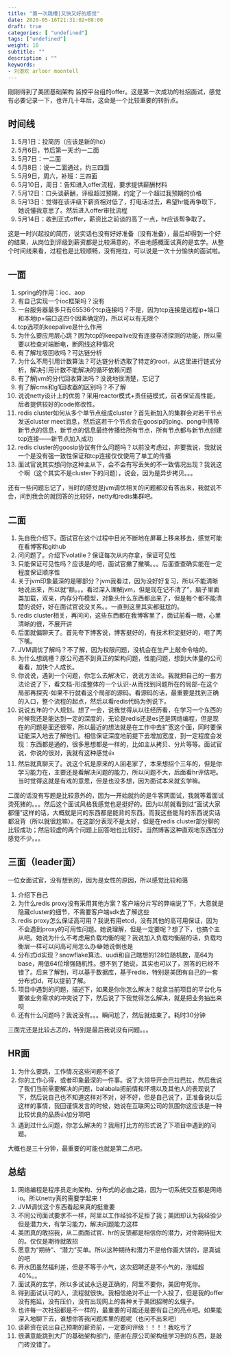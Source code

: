 ```yaml
---
title: "第一次跳槽|又快又好的感觉"
date: 2020-05-16T21:31:02+08:00
draft: true
categories: [ "undefined"]
tags: ["undefined"]
weight: 10
subtitle: ""
description : ""
keywords:
- 刘港欢 arloor moontell
---
```


刚刚得到了美团基础架构 监控平台组的offer。这是第一次成功的社招面试，感觉有必要记录一下，也许几十年后，这会是一个比较重要的转折点。
<!--more-->

## 时间线

1. 5月1日：投简历（应该是新的hc）
2. 5月6日，节后第一天:约一二面
3. 5月7日：一二面
4. 5月8日：说一二面通过，约三四面
5. 5月9日，周六，补班：三四面
6. 5月10日，周日：告知进入offer流程，要求提供薪酬材料
7. 5月12日：口头谈薪酬，评级超过预期，约定了一个超过我预期的价格
8. 5月13日：觉得在该评级下薪资相对低了，打电话过去，希望hr能再争取下，她说懂我意思了。然后进入offer审批流程
9. 5月14日：收到正式offer，薪资比之前谈的高了一点，hr应该帮争取了。

这是一时兴起投的简历，说实话也没有好好准备（没有准备），最后却得到一个好的结果，从岗位到评级到薪资都是比较满意的，不由地感概面试真的是玄学。从整个时间线来看，过程也是比较顺畅，没有拖拉，可以说是一次十分愉快的面试啦。

## 一面

1. spring的作用：ioc、aop
2. 有自己实现一个ioc框架吗？没有
3. 一台服务器最多只有65536个tcp连接吗？不是，因为tcp连接是远程ip+端口和本地ip+端口这四个因素确定的，所以可以有无限个
4. tcp选项的keepalive是什么作用
5. 为什么要应用层心跳？因为tcp的keepalive没有连接存活探测的功能，所以需要以检查对端断电，断网线这种情况
5. 有了解垃圾回收吗？可达链分析
6. 为什么不用引用计数算法？可达链分析选取了特定的root，从这里进行链式分析，解决引用计数不能解决的循环依赖问题
7. 有了解jvm的分代回收算法吗？没说地很清楚，忘记了
8. 有了解cms和g1回收器的区别吗？不了解
9. 说说netty设计上的优势？采用reactor模式+责任链模式，前者保证高性能，后者提供较好的code修改性。
10. redis cluster如何从多个单节点组成cluster？首先新加入的集群会对若干节点发送cluster meet消息，然后这若干个节点会在goosip的ping、pong中携带新节点的信息，新节点的信息最终传播给所有节点，所有节点都与新节点创建tcp连接——新节点加入成功
11. redis cluster的goosip协议有什么问题吗？以前没考虑过，非要我说，我就说一个是没有强一致性保证和tcp连接仅仅使用了单工的传播
12. 面试官说其实想问你这种主从下，会不会有写丢失的不一致情况出现？我说这个啊（这个其实不是cluster下的问题），说会，因为是异步拷贝。。。

还有一些问题忘记了，当时的感觉是jvm调优相关的问题都没有答出来，我就说不会，问到我会的就回答的比较好，netty和redis集群吧。

## 二面

1. 先自我介绍下。面试官在这个过程中目光不断地在屏幕上移来移去，感觉可能在看博客和github
2. 问问题了。介绍下volatile？保证每次从内存拿，保证可见性
3. 只能保证可见性吗？应该是的吧，面试官撇了撇嘴。。。后面查查确实能在一定程度保证顺序性
4. 关于jvm印象最深的是哪部分？jvm我看过，因为没好好复习，所以不能清晰地说出来，所以就“额。。。看过深入理解jvm，但是现在记不清了”，脑子里面类加载，双亲，内存分布模型，对象头什么东西都出来了，但是每个都不能清楚的说好，好在面试官说没关系。。一直到这里其实都挺尬的。
5. redis cluster相关，再问问，这些东西都在我博客里了，面试前看一眼，心里清晰的很，不展开讲
6. 后面就偏聊天了。首先夸下博客说，博客挺好的，有技术积淀挺好的，咂了两下嘴。
7. JVM调优了解吗？不了解，因为权限问题，没机会在生产上敲命令啥的。
8. 为什么想跳槽？原公司遇不到真正的架构问题，性能问题，想到大体量的公司看看，加快个人成长。
9. 你说说，遇到一个问题，你怎么去解决它，说说方法论。我就把自己的一套方法论说了下，看文档-形成整体的一个认识-从而找到问题所在的局部-在这个局部再探究-如果不行就看这个局部的源码。看源码的话，最重要是找到正确的入口，整个流程的起点，然后以看redis代码为例说下。
10. 说说五年的个人规划。想了一会，说我觉得从以往经历看，在学习一个东西的时候我还是能达到一定的深度的，无论是redis还是es还是网络编程，但是现在的问题是面还很窄，所以最近的想法就是在工作中去扩宽这个面，同时要保证能深入地去了解他们。相信保证深度地前提下去增加宽度，到一定程度会发现：东西都是通的，很多思想都是一样的，比如主从拷贝、分片等等。面试官说，你说的很对，我就有这种感觉👍
11. 然后就真聊天了。说这个坑是原来的人回老家了，本来想招个三年的，但是你学习能力在，主要还是看解决问题的能力，所以问题不大，后面看hr评估吧。当时觉得这就是有戏的意思，但是也没多想，因为面试本来就玄学嘛。

二面的话没有写题是比较意外的，因为一开始就约的是牛客网面试，我就等着面试烫死猪的。。。然后这个面试风格我感觉也是挺好的。因为以前就看到过“面试大家都懂”这样的话，大概就是问的东西都是能背的东西。而我这些能背的东西说实话都没背（所以就很尬嘛）。在这部分表现不是太好，但是在redis cluster部分聊的比较成功；然后较虚的两个问题上回答地也比较好。当然博客这种直观地东西加分感觉不少。。。

## 三面（leader面）

一位女面试官，没有想到的，因为是女性的原因，所以感觉比较和蔼

1. 介绍下自己
2. 为什么redis proxy没有采用其他方案？客户端分片写的弊端说了下，大意就是隐藏cluster的细节，不需要客户端sdk去了解这些
3. redis proxy怎么保证高可用？我说有用etcd，没有其他的高可用保证，因为不会遇到proxy的可用性问题。她说理解，但是一定要呢？想了下，也搞个主从吧。她说为什么不考虑用负载均衡的呢？我说加入负载均衡层的话，负载均衡层一样可以问高可用怎么办😂她说倒也是
4. 分布式id实现？snowflake算法、uudi和自己瞎想的128位随机数，高64为base，用低64位增强随机性。想不到了她说，其实也可以了，回答的已经不错了。后来了解到，可以基于数据库，基于redis，特别是美团有自己的一套分布式id，可以提前了解。
5. 项目中遇到的问题，描述下，如果是你你怎么解决？就拿当前项目的平台化与要做业务需求的冲突说了下，然后说了下我觉得怎么解决，就是把业务抽出来呗
6. 还有什么问题吗？我说没有。。。瞬间尬了，然后就结束了。耗时30分钟

三面完还是比较忐忑的，特别是最后我说没有问题。。。

## HR面

1. 为什么要跳，工作情况这些问题不谈了
2. 你的工作心得，或者印象最深的一件事。说了大领导开会巴拉巴拉，然后我说了我们当前需要解决的问题，balabala把前情和环境以及其他人的表现说了下，然后说自己也不知道这样对不对，好不好，但是自己说了，正准备说以后这样的事情，我回谨慎发言的时候，她说在互联网公司的氛围你这应该是一种比较优良的品质👍加分项吧
3. 遇到过什么问题，你怎么解决的？我用打比方的形式说了下项目中遇到的问题。

大概也是三十分钟，最重要的可能也就是第二点吧。

## 总结

1. 网络编程是程序员走向架构、分布式的必由之路，因为一切系统交互都是网络io。所以netty真的需要学起来！
2. JVM调优这个东西看起来真的挺重要
3. 不同公司面试要求不一样，阿里以工作经验不足拒了我；美团却认为我经验少但是潜力大，有学习能力，解决问题能力这样
4. 美团真的敢招我，从二面面试官、hr的反馈都是相信你的潜力，对你期待挺大的。仅仅是期待就敢招
5. 愿意为“期待”、“潜力”买单。所以这种期待和潜力不是给你画大饼的，是真诚的吧
6. 开水团虽然福利差，但是不等于小气，这次招聘还是不小气的，涨幅超40%。。
7. 面试真的玄学，所以多试试永远是正确的，阿里不要你，美团夸死你。
8. 得到面试认可的人，流程就很快。我相信绝对不止一个人投了，但是我的offer没有拖延，没有压价，没有出现网上的各种关于美团招聘的幺蛾子。
9. 也许每一次社招都是不一样的，最重要的可能还是要有自己的亮点吧。如果能深入地聊下去，谁想你答我问题库里的题呢（也问不出来吧）
10. 谈薪资在说出自己预期的薪资前，一定要问评级！！！！我吃亏了
11. 很满意能跳到大厂的基础架构部门，感谢在原公司架构组学习到的东西，是敲门砖没错了。